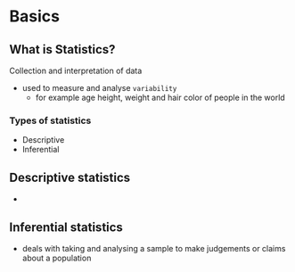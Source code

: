 # Basics

## What is Statistics?

Collection and interpretation of data

* used to measure and analyse `variability`
  * for example age height, weight and hair color of people in the world

### Types of statistics

* Descriptive
* Inferential

## Descriptive statistics

*

## Inferential statistics

* deals with taking and analysing a sample to make judgements or claims about a population